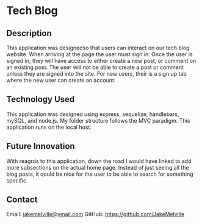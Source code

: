 # Tech Blog

## Description 
This application was designedso that users can interact on our tech blog website. When arriving at the page the user must sign in. Once the user is signed in, they will have access to either create a new post, or comment on an existing post. The user will not be able to create a post or comment unless they are signed into the site. For new users, their is a sign up tab where the new user can create an account. 

## Technology Used
This application was designed using express, sequelize, handlebars, mySQL, and node.js. My folder structure follows the MVC paradigm. This application runs on the local host. 

## Future Innovation
With reagrds to this application, down the road I would have linked to add more subsections on the actual home page. Instead of just seeing all the blog posts, it qould be nice for the user to be able to search for something specific. 

## Contact
Email: jakemelville@ymail.com
GitHub: https://github.com/JakeMelville